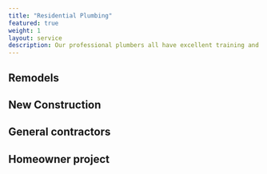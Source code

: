 ```yaml
---
title: "Residential Plumbing"
featured: true
weight: 1
layout: service
description: Our professional plumbers all have excellent training and can help you with any of your plumbing projects.
---
```


## Remodels

## New Construction

## General contractors

## Homeowner project
